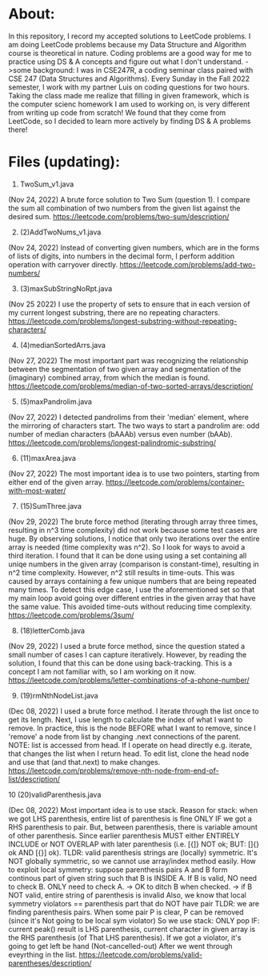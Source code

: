 # About:
In this repository, I record my accepted solutions to LeetCode problems.
I am doing LeetCode problems because my Data Structure and Algorithm course is theoretical in nature. Coding problems are a good way for me to practice using DS & A concepts and figure out what I don't understand.
->some background: I was in CSE247R, a coding seminar class paired with CSE 247 (Data Structures and Algorithms). Every Sunday in the Fall 2022 semester, I work with my partner Luis on coding questions for two hours. 
Taking the class made me realize that filling in given framework, which is the computer scienc homework I am used to working on, is very different from writing up code from scratch! We found that they come from LeetCode, so I decided to learn more actively by finding DS & A problems there!

# Files (updating):
1. TwoSum_v1.java

(Nov 24, 2022) A brute force solution to Two Sum (question 1). I compare the sum all combination of two numbers from the given list against the desired sum.
https://leetcode.com/problems/two-sum/description/

2. (2)AddTwoNums_v1.java

(Nov 24, 2022) Instead of converting given numbers, which are in the forms of lists of digits, into numbers in the decimal form, I perform addition operation with carryover directly.
https://leetcode.com/problems/add-two-numbers/

3. (3)maxSubStringNoRpt.java

(Nov 25 2022) I use the property of sets to ensure that in each version of my current longest substring, there are no repeating characters.
https://leetcode.com/problems/longest-substring-without-repeating-characters/

4. (4)medianSortedArrs.java

(Nov 27, 2022) The most important part was recognizing the relationship between the segmentation of two given array and segmentation of the (imaginary) combined array, from which the median is found.
https://leetcode.com/problems/median-of-two-sorted-arrays/description/

5. (5)maxPandrolim.java

(Nov 27, 2022) I detected pandrolims from their 'median' element, where the mirroring of characters start. The two ways to start a pandrolim are: odd number of median characters (bAAAb) versus even number (bAAb).
https://leetcode.com/problems/longest-palindromic-substring/

6. (11)maxArea.java

(Nov 27, 2022) The most important idea is to use two pointers, starting from either end of the given array.
https://leetcode.com/problems/container-with-most-water/

7. (15)SumThree.java

(Nov 29, 2022) The brute force method (iterating through array three times, resulting in n^3 time complexity) did not work because some test cases are huge. 
By observing solutions, I notice that only two iterations over the entire array is needed (time complexity was n^2). 
So I look for ways to avoid a third iteration. I found that it can be done using using a set containing all uniqe numbers in the given array (comparison is constant-time), resulting in n^2 time complexity.
However, n^2 still results in time-outs. This was caused by arrays containing a few unique numbers that are being repeated many times. To detect this edge case, I use the aforementioned set so that my main loop avoid going over different entries in the given array that have the same value. This avoided time-outs without reducing time complexity.
https://leetcode.com/problems/3sum/

8. (18)letterComb.java

(Nov 29, 2022) I used a brute force method, since the question stated a small number of cases I can capture iteratively. 
However, by reading the solution, I found that this can be done using back-tracking. This is a concept I am not familiar with, so I am working on it now.
https://leetcode.com/problems/letter-combinations-of-a-phone-number/

9. (19)rmNthNodeList.java

(Dec 08, 2022) I used a brute force method. I iterate through the list once to get its length. Next, I use length to calculate the index of what I want to remove. In practice, this is the node BEFORE what I want to remove, since I 'remove' a node from list by changing .next connections of the parent.
NOTE: list is accessed from head. If I operate on head directly e.g. iterate, that changes the list when I return head.
To edit list, clone the head node and use that (and that.next) to make changes.
https://leetcode.com/problems/remove-nth-node-from-end-of-list/description/

10 (20)validParenthesis.java

(Dec 08, 2022) Most important idea is to use stack. Reason for stack: when we got LHS parenthesis, entire list of parenthesis is fine ONLY IF we got a RHS parenthesis to pair. But, between parenthesis, there is variable amount of other parenthesis. Since earlier parenthesis MUST either ENTIRELY INCLUDE or NOT OVERLAP with later parenthesis (i.e. [{]} NOT ok; BUT: []{} ok AND [{}] ok). 
TLDR: valid parenthesis strings are (locally) symmetric. It's NOT globally symmetric, so we cannot use array/index method easily.
How to exploit local symmetry: 
suppose parenthesis pairs A and B form continous part of given string such that B is INSIDE A. If B is valid, NO need to check B. ONLY need to check A. -> OK to ditch B when checked. -> if B NOT valid, entire string of parenthesis is invalid
Also, we know that local symmetry violators == parenthesis part that do NOT have pair
TLDR: we are finding parenthesis pairs. When some pair P is clear, P can be removed (since it's Not going to be local sym violator)
So we use stack: ONLY pop IF: current peak() result is LHS parenthesis, current character in given array is the RHS parenthesis (of That LHS parenthesis).
If we got a violator, it's going to get left be hand (Not-cancelled-out) After we went through eveyrthing in the list.
https://leetcode.com/problems/valid-parentheses/description/



